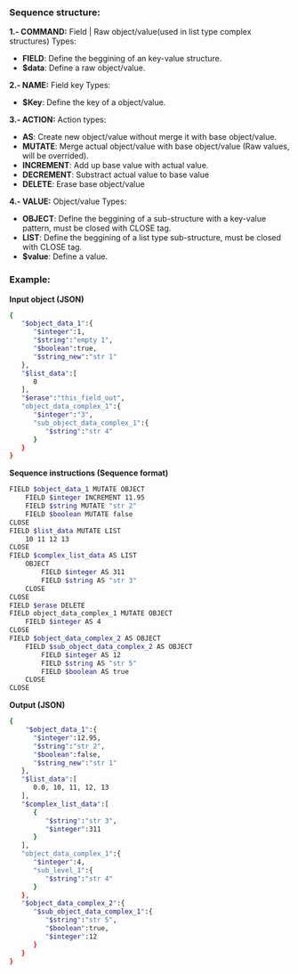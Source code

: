 ### Sequence structure:
**1.- COMMAND:** Field | Raw object/value(used in list type complex structures)
Types:
- **FIELD**: Define the beggining of an key-value structure.
- **$data**: Define a raw object/value.

**2.- NAME:** Field key
Types:
- **$Key**: Define the key of a object/value.

**3.- ACTION:** Action
types:
- **AS**: Create new object/value without merge it with base object/value.
- **MUTATE**: Merge actual object/value with base object/value (Raw values, will be overrided).
- **INCREMENT**: Add up base value with actual value.
- **DECREMENT**: Substract actual value to base value
- **DELETE**: Erase base object/value

**4.- VALUE:** Object/value
Types: 
- **OBJECT**: Define the beggining of a sub-structure with a key-value pattern, must be closed with CLOSE tag.
- **LIST**: Define the beggining of a list type sub-structure, must be closed with CLOSE tag.
- **$value**: Define a value.

### Example:
**Input object (JSON)**
```sh
{
   "$object_data_1":{
      "$integer":1,
      "$string":"empty 1",
      "$boolean":true,
      "$string_new":"str 1"
   },
   "$list_data":[
      0
   ],
   "$erase":"this_field_out",
   "object_data_complex_1":{
      "$integer":"3",
      "sub_object_data_complex_1":{
         "$string":"str 4"
      }
   }
}
```
**Sequence instructions (Sequence format)**
```sh
FIELD $object_data_1 MUTATE OBJECT
    FIELD $integer INCREMENT 11.95
    FIELD $string MUTATE "str 2"
    FIELD $boolean MUTATE false
CLOSE
FIELD $list_data MUTATE LIST
    10 11 12 13
CLOSE
FIELD $complex_list_data AS LIST
    OBJECT
        FIELD $integer AS 311
        FIELD $string AS "str 3"
    CLOSE
CLOSE
FIELD $erase DELETE
FIELD object_data_complex_1 MUTATE OBJECT
    FIELD $integer AS 4
CLOSE
FIELD $object_data_complex_2 AS OBJECT
    FIELD $sub_object_data_complex_2 AS OBJECT
        FIELD $integer AS 12
        FIELD $string AS "str 5"
        FIELD $boolean AS true
    CLOSE
CLOSE
```
**Output (JSON)**
```sh
{
    "$object_data_1":{
      "$integer":12.95,
      "$string":"str 2",
      "$boolean":false,
      "$string_new":"str 1"
   },
   "$list_data":[
      0.0, 10, 11, 12, 13
   ],
   "$complex_list_data":[
      {
         "$string":"str 3",
         "$integer":311
      }
   ],
   "object_data_complex_1":{
      "$integer":4,
      "sub_level_1":{
         "$string":"str 4"
      }
   },
   "$object_data_complex_2":{
      "$sub_object_data_complex_1":{
         "$string":"str 5",
         "$boolean":true,
         "$integer":12
      }
   }
}
```